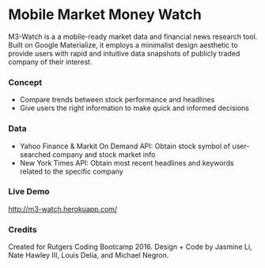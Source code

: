 # Mobile Market Money Watch

M3-Watch is a a mobile-ready market data and financial news research tool. Built on Google Materialize, it employs a minimalist design aesthetic to provide users with rapid and intuitive data snapshots of publicly traded company of their interest.

### Concept

- Compare trends between stock performance and headlines
- Give users the right information to make quick and informed decisions

### Data
- Yahoo Finance & Markit On Demand API: Obtain stock symbol of user-searched company and stock market info
- New York Times API: Obtain most recent headlines and keywords related to the specific company

### Live Demo
http://m3-watch.herokuapp.com/

### Credits
Created for Rutgers Coding Bootcamp 2016.
Design + Code by Jasmine Li, Nate Hawley III, Louis Delia, and Michael Negron.